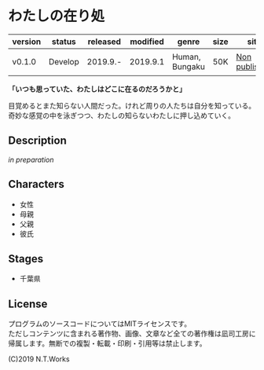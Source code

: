 # わたしの在り処

| version | status | released | modified | genre | size | site | contest |
| --- | --- | --- | --- | --- | --- | --- | --- |
| v0.1.0 | Develop | 2019.9.- | 2019.9.1 | Human, Bungaku | 50K | [Non published](https://google.com/) | [文學界新人賞](https://www.bunshun.co.jp/mag/bungakukai/bungakukai_prize.htm) |

**「いつも思っていた、わたしはどこに在るのだろうかと」**

目覚めるとまた知らない人間だった。けれど周りの人たちは自分を知っている。奇妙な感覚の中を泳ぎつつ、わたしの知らないわたしに押し込めていく。

## Description

*in preparation*

## Characters

- 女性
- 母親
- 父親
- 彼氏

## Stages

- 千葉県

## License

プログラムのソースコードについてはMITライセンスです。  
ただしコンテンツに含まれる著作物、画像、文章など全ての著作権は凪司工房に帰属します。無断での複製・転載・印刷・引用等は禁止します。

(C)2019 N.T.Works

